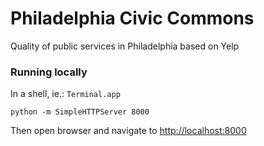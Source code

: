 # Philadelphia Civic Commons
Quality of public services in Philadelphia based on Yelp

### Running locally
In a shell, ie.: `Terminal.app`
```
python -m SimpleHTTPServer 8000
```

Then open browser and navigate to [http://localhost:8000](http://localhost:8000/www/)